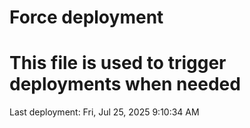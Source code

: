 # Force deployment
# This file is used to trigger deployments when needed
Last deployment: Fri, Jul 25, 2025  9:10:34 AM
